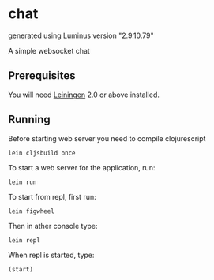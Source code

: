 # chat

generated using Luminus version "2.9.10.79"

A simple websocket chat

## Prerequisites

You will need [Leiningen][1] 2.0 or above installed.

[1]: https://github.com/technomancy/leiningen

## Running

Before starting web server you need to compile clojurescript

    lein cljsbuild once

To start a web server for the application, run:

    lein run

To start from repl, first run:

    lein figwheel
    
Then in ather console type:

    lein repl

When repl is started, type:
	
    (start)

